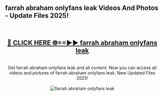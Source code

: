 <h2>farrah abraham onlyfans leak Videos And Photos - Update Files 2025!</h2>
<br>
<div align="center">
<h2><a href="https://linkcuts.com/hfmhzwbr" rel="nofollow">🔴 CLICK HERE 🌐==►► farrah abraham onlyfans leak</a></h2>
<br>
Get farrah abraham onlyfans leak and all content. Now you can access all videos and pictures of farrah abraham onlyfans leak. New Updated Files 2025!
<br>
<br>
<a href="https://linkcuts.com/hfmhzwbr" rel="nofollow" data-target="animated-image.originalLink"><img src="https://i.ibb.co.com/WyWwxjT/player-gif2.gif" alt="farrah abraham onlyfans leak" style="max-width: 100%; display: inline-block;" data-target="animated-image.originalImage"></a>
</div>
<br>